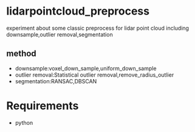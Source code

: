# lidarpointcloud_preprocess
experiment about some classic preprocess for lidar point cloud including downsample,outlier removal,segmentation
## method
* downsample:voxel_down_sample,uniform_down_sample  
* outlier removal:Statistical outlier removal,remove_radius_outlier  
* segmentation:RANSAC,DBSCAN
# Requirements
* python
